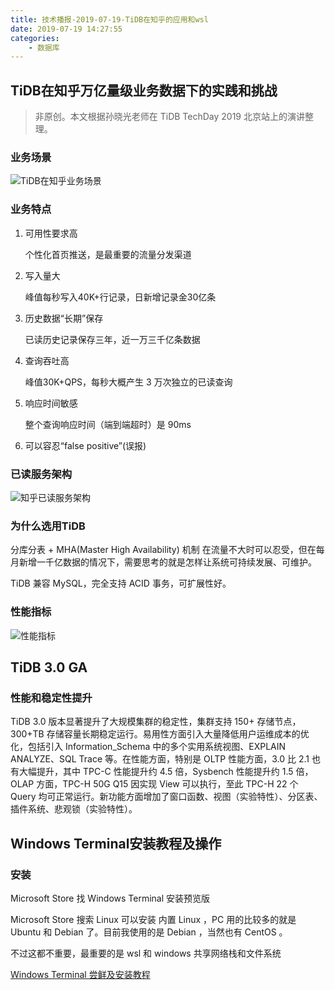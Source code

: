 ```yaml
---
title: 技术播报-2019-07-19-TiDB在知乎的应用和wsl
date: 2019-07-19 14:27:55
categories: 
	- 数据库
---
```


## TiDB在知乎万亿量级业务数据下的实践和挑战

> 非原创。本文根据孙晓光老师在 TiDB TechDay 2019 北京站上的演讲整理。

### 业务场景

![TiDB在知乎业务场景](/Users/julin/Julindada.github.io/source/images/技术播报-2019-07-19/TiDB在知乎业务场景.png)

### 业务特点

1. 可用性要求高

   个性化首页推送，是最重要的流量分发渠道

2. 写入量大

   峰值每秒写入40K+行记录，日新增记录金30亿条

3. 历史数据“长期”保存

   已读历史记录保存三年，近一万三千亿条数据

4. 查询吞吐高

   峰值30K+QPS，每秒大概产生 3 万次独立的已读查询

5. 响应时间敏感

   整个查询响应时间（端到端超时）是 90ms

6. 可以容忍“false positive”(误报)

### 已读服务架构

![知乎已读服务架构](/Users/julin/Julindada.github.io/source/images/技术播报-2019-07-19/知乎已读服务架构.png)

### 为什么选用TiDB

分库分表 + MHA(Master High Availability) 机制 在流量不大时可以忍受，但在每月新增一千亿数据的情况下，需要思考的就是怎样让系统可持续发展、可维护。

TiDB 兼容 MySQL，完全支持 ACID 事务，可扩展性好。

### 性能指标

![性能指标](/Users/julin/Julindada.github.io/source/images/技术播报-2019-07-19/性能指标.png)

## TiDB 3.0 GA

### 性能和稳定性提升

TiDB 3.0 版本显著提升了大规模集群的稳定性，集群支持 150+ 存储节点，300+TB 存储容量长期稳定运行。易用性方面引入大量降低用户运维成本的优化，包括引入 Information_Schema 中的多个实用系统视图、EXPLAIN ANALYZE、SQL Trace 等。在性能方面，特别是 OLTP 性能方面，3.0 比 2.1 也有大幅提升，其中 TPC-C 性能提升约 4.5 倍，Sysbench 性能提升约 1.5 倍，OLAP 方面，TPC-H 50G Q15 因实现 View 可以执行，至此 TPC-H 22 个 Query 均可正常运行。新功能方面增加了窗口函数、视图（实验特性）、分区表、插件系统、悲观锁（实验特性）。

## Windows Terminal安装教程及操作

### 安装

Microsoft Store 找 Windows Terminal 安装预览版

Microsoft Store 搜索 Linux 可以安装 内置 Linux ，PC 用的比较多的就是 Ubuntu 和 Debian 了。目前我使用的是 Debian ，当然也有 CentOS 。

不过这都不重要，最重要的是 wsl 和 windows 共享网络栈和文件系统

[Windows Terminal 尝鲜及安装教程](https://www.jianshu.com/p/d22565b1f24f)

